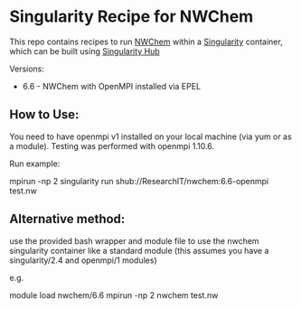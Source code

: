 # Singularity Recipe for NWChem

This repo contains recipes to run [NWChem](http://www.nwchem-sw.org/index.php/Main_Page)
within a [Singularity](http://singularity.lbl.gov/) container, which can be built 
using [Singularity Hub](https://singularity-hub.org/)

Versions:

* 6.6 - NWChem with OpenMPI installed via EPEL

## How to Use:

You need to have openmpi v1 installed on your local machine (via yum or as a module).
Testing was performed with openmpi 1.10.6.

Run example:

mpirun -np 2 singularity run shub://ResearchIT/nwchem:6.6-openmpi test.nw

## Alternative method:
use the provided bash wrapper and module file to use the nwchem singularity container like a standard module
(this assumes you have a singularity/2.4 and openmpi/1 modules)

e.g.

module load nwchem/6.6
mpirun -np 2 nwchem test.nw
